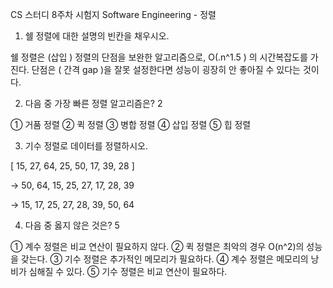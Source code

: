 CS 스터디 8주차 시험지
Software Engineering - 정렬


1. 쉘 정렬에 대한 설명의 빈칸을 채우시오.

쉘 정렬은 (삽입 ) 정렬의 단점을 보완한 알고리즘으로, O(.n^1.5 ) 의 시간복잡도를 가진다.
단점은 ( 간격 gap )을 잘못 설정한다면 성능이 굉장히 안 좋아질 수 있다는 것이다.



2. 다음 중 가장 빠른 정렬 알고리즘은? 2

① 거품 정렬
② 퀵 정렬
③ 병합 정렬
④ 삽입 정렬
⑤ 힙 정렬



3. 기수 정렬로 데이터를 정렬하시오.

[ 15, 27, 64, 25, 50, 17, 39, 28 ]

-> 50, 64, 15, 25, 27, 17, 28, 39

-> 15, 17, 25, 27, 28, 39, 50, 64


4. 다음 중 옳지 않은 것은? 5

① 계수 정렬은 비교 연산이 필요하지 않다.
② 퀵 정렬은 최악의 경우 O(n^2)의 성능을 갖는다.
③ 기수 정렬은 추가적인 메모리가 필요하다.
④ 계수 정렬은 메모리의 낭비가 심해질 수 있다.
⑤ 기수 정렬은 비교 연산이 필요하다.









